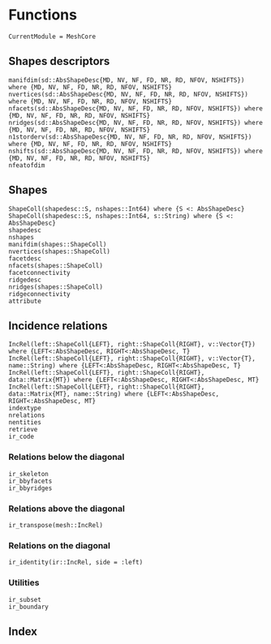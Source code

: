 # Functions

```@meta
CurrentModule = MeshCore
```

## Shapes descriptors

```@docs
manifdim(sd::AbsShapeDesc{MD, NV, NF, FD, NR, RD, NFOV, NSHIFTS}) where {MD, NV, NF, FD, NR, RD, NFOV, NSHIFTS}
nvertices(sd::AbsShapeDesc{MD, NV, NF, FD, NR, RD, NFOV, NSHIFTS}) where {MD, NV, NF, FD, NR, RD, NFOV, NSHIFTS}
nfacets(sd::AbsShapeDesc{MD, NV, NF, FD, NR, RD, NFOV, NSHIFTS}) where {MD, NV, NF, FD, NR, RD, NFOV, NSHIFTS}
nridges(sd::AbsShapeDesc{MD, NV, NF, FD, NR, RD, NFOV, NSHIFTS}) where {MD, NV, NF, FD, NR, RD, NFOV, NSHIFTS}
n1storderv(sd::AbsShapeDesc{MD, NV, NF, FD, NR, RD, NFOV, NSHIFTS}) where {MD, NV, NF, FD, NR, RD, NFOV, NSHIFTS}
nshifts(sd::AbsShapeDesc{MD, NV, NF, FD, NR, RD, NFOV, NSHIFTS}) where {MD, NV, NF, FD, NR, RD, NFOV, NSHIFTS} 
nfeatofdim
```

## Shapes

```@docs
ShapeColl(shapedesc::S, nshapes::Int64) where {S <: AbsShapeDesc}
ShapeColl(shapedesc::S, nshapes::Int64, s::String) where {S <: AbsShapeDesc}
shapedesc
nshapes
manifdim(shapes::ShapeColl)
nvertices(shapes::ShapeColl) 
facetdesc
nfacets(shapes::ShapeColl)
facetconnectivity
ridgedesc
nridges(shapes::ShapeColl)
ridgeconnectivity
attribute
```

## Incidence relations

```@docs
IncRel(left::ShapeColl{LEFT}, right::ShapeColl{RIGHT}, v::Vector{T}) where {LEFT<:AbsShapeDesc, RIGHT<:AbsShapeDesc, T}
IncRel(left::ShapeColl{LEFT}, right::ShapeColl{RIGHT}, v::Vector{T}, name::String) where {LEFT<:AbsShapeDesc, RIGHT<:AbsShapeDesc, T}
IncRel(left::ShapeColl{LEFT}, right::ShapeColl{RIGHT}, data::Matrix{MT}) where {LEFT<:AbsShapeDesc, RIGHT<:AbsShapeDesc, MT}
IncRel(left::ShapeColl{LEFT}, right::ShapeColl{RIGHT}, data::Matrix{MT}, name::String) where {LEFT<:AbsShapeDesc, RIGHT<:AbsShapeDesc, MT}
indextype
nrelations
nentities
retrieve
ir_code
```

### Relations below the diagonal

```@docs
ir_skeleton
ir_bbyfacets
ir_bbyridges
```

### Relations above the diagonal

```@docs
ir_transpose(mesh::IncRel)
```

### Relations on the diagonal

```@docs
ir_identity(ir::IncRel, side = :left)
```

### Utilities

```@docs
ir_subset
ir_boundary
```


## Index

```@index
```
